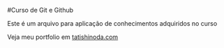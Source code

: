 #Curso de Git e Github

Este é um arquivo para aplicação de conhecimentos adquiridos no curso

Veja meu portfolio em [tatishinoda.com](http://tatishinoda.com)

